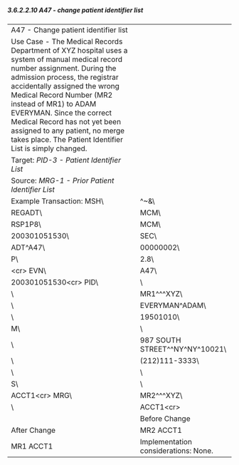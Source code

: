##### 3.6.2.2.10 A47 - change patient identifier list

|     |     |
| --- | --- |
| A47 - Change patient identifier list |  |
| Use Case - The Medical Records Department of XYZ hospital uses a system of manual medical record number assignment. During the admission process, the registrar accidentally assigned the wrong Medical Record Number (MR2 instead of MR1) to ADAM EVERYMAN. Since the correct Medical Record has not yet been assigned to any patient, no merge takes place. The Patient Identifier List is simply changed. |  |
| Target: _PID-3 - Patient Identifier List_ |  |
| Source: _MRG-1 - Prior Patient Identifier List_ |  |
| Example Transaction: MSH\ | ^~\&\ |
| REGADT\ | MCM\ |
| RSP1P8\ | MCM\ |
| 200301051530\ | SEC\ |
| ADT^A47\ | 00000002\ |
| P\ | 2.8\ |
| &lt;cr> EVN\ | A47\ |
| 200301051530&lt;cr> PID\ | \ |
| \ | MR1^^^XYZ\ |
| \ | EVERYMAN^ADAM\ |
| \ | 19501010\ |
| M\ | \ |
| \ | 987 SOUTH STREET^^NY^NY^10021\ |
| \ | (212)111-3333\ |
| \ | \ |
| S\ | \ |
| ACCT1&lt;cr> MRG\ | MR2^^^XYZ\ |
| \ | ACCT1&lt;cr> |
|  | Before Change |
| After Change | MR2 ACCT1 |
| MR1 ACCT1 | Implementation considerations: None. |
